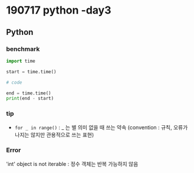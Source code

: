 # 190717 python -day3

## Python

### benchmark

```python
import time

start = time.time()

# code

end = time.time()
print(end - start)
```

### tip

- `for _ in range()` : _ 는 별 의미 없을 때 쓰는 약속 (convention : 규칙, 오류가 나지는 않지만 관용적으로 쓰는 표현)

### Error

'int' object is not iterable : 정수 객체는 반복 가능하지 않음